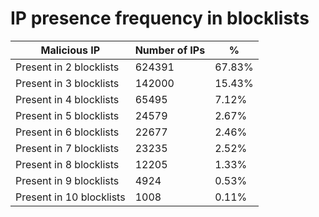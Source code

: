 # IP presence frequency in blocklists
| Malicious IP | Number of IPs | % |
|----|----|----|
| Present in 2 blocklists | 624391 | 67.83% |
| Present in 3 blocklists | 142000 | 15.43% |
| Present in 4 blocklists | 65495 | 7.12% |
| Present in 5 blocklists | 24579 | 2.67% |
| Present in 6 blocklists | 22677 | 2.46% |
| Present in 7 blocklists | 23235 | 2.52% |
| Present in 8 blocklists | 12205 | 1.33% |
| Present in 9 blocklists | 4924 | 0.53% |
| Present in 10 blocklists | 1008 | 0.11% |
